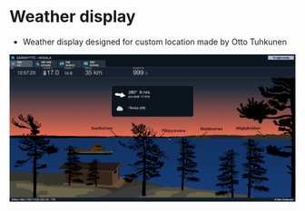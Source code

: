 # Weather display

- Weather display designed for custom location made by Otto Tuhkunen

<img src="./screenshot.png" alt="plot">
